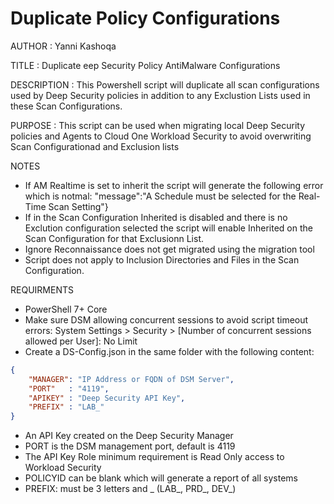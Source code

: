 # Duplicate Policy Configurations

AUTHOR		: Yanni Kashoqa

TITLE		: Duplicate eep Security Policy AntiMalware Configurations

DESCRIPTION	: This Powershell script will duplicate all scan configurations used by Deep Security policies in addition to any Exclustion Lists used in these Scan Configurations.

PURPOSE : This script can be used when migrating local Deep Security policies and Agents to Cloud One Workload Security to avoid overwriting Scan Configurationad and Exclusion lists

NOTES
- If AM Realtime is set to inherit the script will generate the following error which is notmal:
    "message":"A Schedule must be selected for the Real-Time Scan Setting"}
- If in the Scan Configuration Inherited is disabled and there is no Exclution configuration selected the script will enable Inherited on the Scan Configuration for that Exclusionn List.
- Ignore Reconnaissance  does not get migrated using the migration tool
- Script does not apply to Inclusion Directories and Files in the Scan Configuration.


REQUIRMENTS
- PowerShell 7+ Core
- Make sure DSM allowing concurrent sessions to avoid script timeout errors:
    System Settings > Security > [Number of concurrent sessions allowed per User]: No Limit
- Create a DS-Config.json in the same folder with the following content:
~~~~JSON
{
    "MANAGER": "IP Address or FQDN of DSM Server",
    "PORT"   : "4119",
    "APIKEY" : "Deep Security API Key",
    "PREFIX" : "LAB_"
}
~~~~

- An API Key created on the Deep Security Manager
- PORT is the DSM management port, default is 4119
- The API Key Role minimum requirement is Read Only access to Workload Security
- POLICYID can be blank which will generate a report of all systems
- PREFIX: must be 3 letters and _ (LAB_, PRD_, DEV_)
